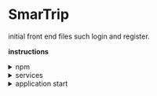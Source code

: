 # SmarTrip

initial front end files such login and register.

**instructions**
 
 <details>
           <summary>npm</summary>
           <p>install npm on your local machine</p>
</details>
 
 <details>
           <summary>services</summary>
           <p>download all relevant services to your local machine and boot them</p>
</details>
 
 <details>
           <summary>application start</summary>
           <p>cd to the project path and run the command npm start in the terminal</p>
</details>
